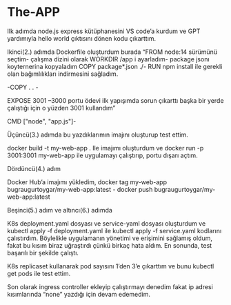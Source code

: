# The-APP
Ilk adımda node.js express kütüphanesini VS code’a kurdum ve GPT yardımıyla hello world çıktısını dönen kodu çıkarttım.  

Ikinci(2.) adımda Dockerfile oluşturdum burada “FROM node:14 sürümünü seçtim- çalışma dizini olarak WORKDIR /app i ayarladım- package jsonı koyternerina kopyaladım COPY package*.json ./-  RUN npm install ile gerekli olan bağımlılıkları indirmesini sağladım. 

-COPY . . - 

EXPOSE 3001 –3000 portu ödevi ilk yapışımda sorun çıkarttı başka bir yerde çalıştığı için o yüzden 3001 kullandım” 

CMD ["node", "app.js"]- 

Üçüncü(3.) adımda bu yazdıklarımın imajını oluşturup test ettim. 

docker build -t my-web-app . Ile imajımı oluşturdum ve docker run -p 3001:3001 my-web-app  ile uygulamayı çalıştırıp,  portu dışarı açtım. 

Dördüncü(4.) adım 

Docker Hub’a imajımı yükledim, docker tag my-web-app bugraugurtoygar/my-web-app:latest - docker push bugraugurtoygar/my-web-app:latest 

Beşinci(5.) adım ve altıncı(6.) adımda 

K8s deployment.yaml dosyası ve service-yaml dosyası oluşturdum ve kubectl apply -f deployment.yaml  ile kubectl apply -f service.yaml  kodlarını çalıstırdım. Böylelikle uygulamanın yönetimi ve erişimini sağlamış oldum, fakat bu kısım biraz uğraştırdı çünkü birkaç hata aldım. En sonunda, test başarılı bir şekilde çalıştı. 

K8s replicaset kullanarak pod sayısını 1’den 3’e çıkarttım ve bunu kubectl get pods ile test ettim.  

Son olarak ingress controller ekleyip çalıştırmayı denedim fakat ip adresi kısımlarında “none” yazdığı için devam edemedim.
